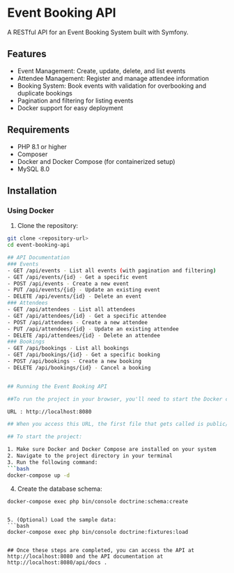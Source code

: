 # Event Booking API

A RESTful API for an Event Booking System built with Symfony.

## Features

- Event Management: Create, update, delete, and list events
- Attendee Management: Register and manage attendee information
- Booking System: Book events with validation for overbooking and duplicate bookings
- Pagination and filtering for listing events
- Docker support for easy deployment

## Requirements

- PHP 8.1 or higher
- Composer
- Docker and Docker Compose (for containerized setup)
- MySQL 8.0

## Installation

### Using Docker

1. Clone the repository:
```bash
git clone <repository-url>
cd event-booking-api

## API Documentation
### Events
- GET /api/events - List all events (with pagination and filtering)
- GET /api/events/{id} - Get a specific event
- POST /api/events - Create a new event
- PUT /api/events/{id} - Update an existing event
- DELETE /api/events/{id} - Delete an event
### Attendees
- GET /api/attendees - List all attendees
- GET /api/attendees/{id} - Get a specific attendee
- POST /api/attendees - Create a new attendee
- PUT /api/attendees/{id} - Update an existing attendee
- DELETE /api/attendees/{id} - Delete an attendee
### Bookings
- GET /api/bookings - List all bookings
- GET /api/bookings/{id} - Get a specific booking
- POST /api/bookings - Create a new booking
- DELETE /api/bookings/{id} - Cancel a booking


## Running the Event Booking API

##To run the project in your browser, you'll need to start the Docker containers first. After starting the containers, the application will be accessible at:

URL : http://localhost:8080

## When you access this URL, the first file that gets called is public/index.php . This is the front controller for Symfony applications and serves as the entry point for all web requests.

## To start the project:

1. Make sure Docker and Docker Compose are installed on your system
2. Navigate to the project directory in your terminal
3. Run the following command:
```bash
docker-compose up -d
 ```

4. Create the database schema:
```bash
docker-compose exec php bin/console doctrine:schema:create
 ```
```

5. (Optional) Load the sample data:
```bash
docker-compose exec php bin/console doctrine:fixtures:load
 ```
```

## Once these steps are completed, you can access the API at http://localhost:8080 and the API documentation at http://localhost:8080/api/docs .
